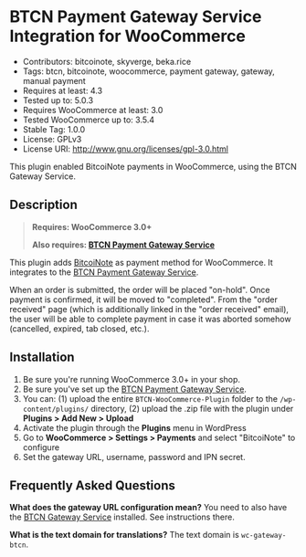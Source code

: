 # BTCN Payment Gateway Service Integration for WooCommerce

- Contributors: bitcoinote, skyverge, beka.rice
- Tags: btcn, bitcoinote, woocommerce, payment gateway, gateway, manual payment
- Requires at least: 4.3
- Tested up to: 5.0.3
- Requires WooCommerce at least: 3.0
- Tested WooCommerce up to: 3.5.4
- Stable Tag: 1.0.0
- License: GPLv3
- License URI: http://www.gnu.org/licenses/gpl-3.0.html

This plugin enabled BitcoiNote payments in WooCommerce, using the BTCN Gateway Service.

## Description

> **Requires: WooCommerce 3.0+**
>
> **Also requires: [BTCN Payment Gateway Service](https://github.com/Bitcoinote/BTCN-Gateway-Service)**

This plugin adds [BitcoiNote](https://www.bitcoinote.org) as payment method for WooCommerce. It integrates to the [BTCN Payment Gateway Service](https://github.com/Bitcoinote/BTCN-Gateway-Service).

When an order is submitted, the order will be placed "on-hold". Once payment is confirmed, it will be moved to "completed". From the "order received" page (which is additionally linked in the "order received" email), the user will be able to complete payment in case it was aborted somehow (cancelled, expired, tab closed, etc.).

## Installation

1. Be sure you're running WooCommerce 3.0+ in your shop.
2. Be sure you've set up the [BTCN Payment Gateway Service](https://github.com/Bitcoinote/BTCN-Gateway-Service).
3. You can: (1) upload the entire `BTCN-WooCommerce-Plugin` folder to the `/wp-content/plugins/` directory, (2) upload the .zip file with the plugin under **Plugins &gt; Add New &gt; Upload**
4. Activate the plugin through the **Plugins** menu in WordPress
5. Go to **WooCommerce &gt; Settings &gt; Payments** and select "BitcoiNote" to configure
6. Set the gateway URL, username, password and IPN secret.

## Frequently Asked Questions

**What does the gateway URL configuration mean?**
You need to also have the [BTCN Gateway Service](https://github.com/Bitcoinote/BTCN-Gateway-Service) installed. See instructions there.

**What is the text domain for translations?**
The text domain is `wc-gateway-btcn`.
